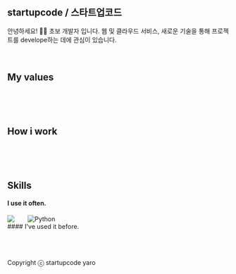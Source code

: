 ## startupcode / 스타트업코드

안녕하세요! 🙋‍♂️ 초보 개발자 입니다. 웹 및 클라우드 서비스, 새로운 기술을 통해 프로젝트를 develope하는 데에 관심이 있습니다.
<br />
<br />
<br />

## My values

<br />
<br />
<br />

## How i work

<br />
<br />
<br />

## Skills

#### I use it often.

<div style="display:flex;gap:30px;flex-wrap:wrap;">
  <img src="https://img.shields.io/badge/js-F7DF1E?style=for-the-badge&logo=javascript&logoColor=black">
  <img alt="Python" src ="https://img.shields.io/badge/python-0019f4.svg?&style=for-the-badge&logo=로고명&logoColor=로고색상"/>
</div>
#### I've used it before.
<div style="display:flex;gap:30px;flex-wrap:wrap;">

</div>
<br />
<br />
<br />

Copyright ⓒ startupcode yaro
